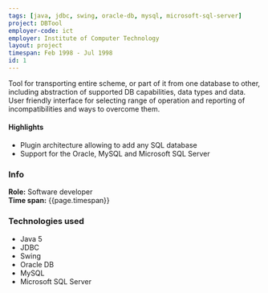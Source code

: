 ```yaml
---
tags: [java, jdbc, swing, oracle-db, mysql, microsoft-sql-server]
project: DBTool
employer-code: ict
employer: Institute of Computer Technology
layout: project
timespan: Feb 1998 - Jul 1998
id: 1
---
```

Tool for transporting entire scheme, or part of it from one database to other, including abstraction of supported DB capabilities, data types and data. User friendly interface for selecting range of operation and reporting of incompatibilities and ways to overcome them.

#### Highlights  
* Plugin architecture allowing to add any SQL database
* Support for the Oracle, MySQL and Microsoft SQL Server

### Info
**Role:** Software developer  
**Time span:** {{page.timespan}}  

### Technologies used
* Java 5
* JDBC
* Swing
* Oracle DB
* MySQL
* Microsoft SQL Server
